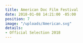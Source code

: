 ```yaml
---
title: American Doc Film Festival
date: 2018-01-08 14:21:00 -05:00
position: 7
image: "/uploads/American.svg"
details:
- Official Selection 2018
---
```


